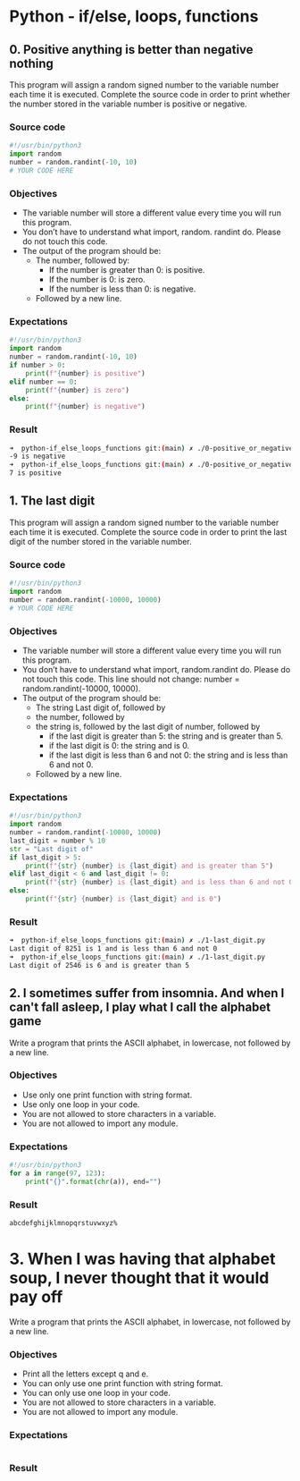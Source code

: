 # Python - if/else, loops, functions

## 0. Positive anything is better than negative nothing
This program will assign a random signed number to the variable number each time it is executed. Complete the source code in order to print whether the number stored in the variable number is positive or negative.

### Source code
```Python
#!/usr/bin/python3
import random
number = random.randint(-10, 10)
# YOUR CODE HERE
```

### Objectives
- The variable number will store a different value every time you will run this program.
- You don’t have to understand what import, random. randint do. Please do not touch this code.
- The output of the program should be:
	- The number, followed by:
		- If the number is greater than 0: is positive.
		- If the number is 0: is zero.
		- If the number is less than 0: is negative.
	- Followed by a new line.

### Expectations
```Python
#!/usr/bin/python3
import random
number = random.randint(-10, 10)
if number > 0:
    print(f"{number} is positive")
elif number == 0:
    print(f"{number} is zero")
else:
    print(f"{number} is negative")
```
### Result
```bash
➜  python-if_else_loops_functions git:(main) ✗ ./0-positive_or_negative.py
-9 is negative
➜  python-if_else_loops_functions git:(main) ✗ ./0-positive_or_negative.py
7 is positive
```

## 1. The last digit
This program will assign a random signed number to the variable number each time it is executed. Complete the source code in order to print the last digit of the number stored in the variable number.

### Source code
```Python
#!/usr/bin/python3
import random
number = random.randint(-10000, 10000)
# YOUR CODE HERE
```

### Objectives
- The variable number will store a different value every time you will run this program.
- You don’t have to understand what import, random.randint do. Please do not touch this code. This line should not change: number = random.randint(-10000, 10000).
- The output of the program should be:
	- The string Last digit of, followed by
	- the number, followed by
	- the string is, followed by the last digit of number, followed by
		- if the last digit is greater than 5: the string and is greater than 5.
		- if the last digit is 0: the string and is 0.
		- if the last digit is less than 6 and not 0: the string and is less than 6 and not 0.
	- Followed by a new line.

### Expectations
```Python
#!/usr/bin/python3
import random
number = random.randint(-10000, 10000)
last_digit = number % 10
str = "Last digit of"
if last_digit > 5:
    print(f"{str} {number} is {last_digit} and is greater than 5")
elif last_digit < 6 and last_digit != 0:
    print(f"{str} {number} is {last_digit} and is less than 6 and not 0")
else:
    print(f"{str} {number} is {last_digit} and is 0")
```
### Result
```bash
➜  python-if_else_loops_functions git:(main) ✗ ./1-last_digit.py
Last digit of 8251 is 1 and is less than 6 and not 0
➜  python-if_else_loops_functions git:(main) ✗ ./1-last_digit.py
Last digit of 2546 is 6 and is greater than 5
```

## 2. I sometimes suffer from insomnia. And when I can't fall asleep, I play what I call the alphabet game
Write a program that prints the ASCII alphabet, in lowercase, not followed by a new line.

### Objectives
- Use only one print function with string format.
- Use only one loop in your code.
- You are not allowed to store characters in a variable.
- You are not allowed to import any module.

### Expectations
```Python
#!/usr/bin/python3
for a in range(97, 123):
    print("{}".format(chr(a)), end="")
```
### Result
```bash
abcdefghijklmnopqrstuvwxyz%
```

# 3. When I was having that alphabet soup, I never thought that it would pay off
Write a program that prints the ASCII alphabet, in lowercase, not followed by a new line.

### Objectives
- Print all the letters except q and e.
- You can only use one print function with string format.
- You can only use one loop in your code.
- You are not allowed to store characters in a variable.
- You are not allowed to import any module.

### Expectations
```Python
```
### Result
```bash